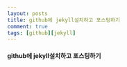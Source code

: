 ```yaml
---
layout: posts
title: github에 jekyll설치하고 포스팅하기
comment: true
tags: [github][jekyll]
---
```


#### github에 jekyll설치하고 포스팅하기
